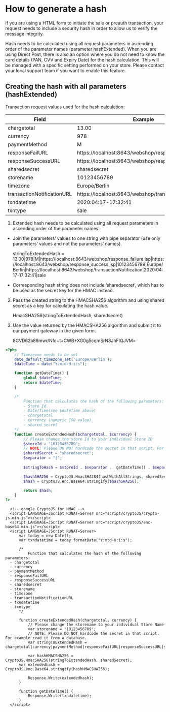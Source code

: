 # How to generate a hash

If you are using a HTML form to initiate the sale or preauth transaction, your request needs to include a security hash in order to allow us to verify the message integrity.

Hash needs to be calculated using all request parameters in ascending order of the parameter names (parameter hashExtended). When you are using Direct Post, there is also an option where you do not need to know the card details (PAN, CVV and Expiry Date) for the hash calculation. This will be managed with a specific setting performed on your store. Please contact your local support team if you want to enable this feature.

## Creating the hash with all parameters (hashExtended)

Transaction request values used for the hash calculation:

Field | Example 
---------|----------
chargetotal | 13.00
currency | 978
paymentMethod | M
responseFailURL | https://localhost:8643/webshop/response_failure.jsp
responseSuccessURL | https://localhost:8643/webshop/response_success.jsp
sharedsecret | sharedsecret
storename | 10123456789
timezone | Europe/Berlin
transactionNotificationURL | https://localhost:8643/webshop/transactionNotification
txndatetime | 2020:04:17-17:32:41
txntype | sale
 
1. Extended hash needs to be calculated using all request parameters in ascending order of the parameter names

- Join the parameters’ values to one string with pipe separator (use only parameters’ values and not the parameters’ names).

    stringToExtendedHash = 13.00|978|M|https://localhost:8643/webshop/response_failure.jsp|https://localhost:8643/webshop/response_success.jsp|10123456789|Europe/Berlin|https://localhost:8643/webshop/transactionNotification|2020:04:17-17:32:41|sale

- Corresponding hash string does not include ‘sharedsecret’, which has to be used as the secret key for the HMAC instead.

2. Pass the created string to the HMACSHA256 algorithm and using shared secret as a key for calculating the hash value.

    HmacSHA256(stringToExtendedHash, sharedsecret)

3. Use the value returned by the HMACSHA256 algorithm and submit it to our payment gateway in the given form.

    8CVD62a88mwr/Nfc+t+CWB+XG0g5cqmSrN8JhFlQJVM=
    <input type="hidden" name="hashExtended" value=" 8CVD62a88mwr/Nfc+t+CWB+XG0g5cqmSrN8JhFlQJVM="/>

<!--
type: tab
title: PHP Example
-->

<!--
title: "PHP HASH snippet"
lineNumbers: true
-->

```php
<?php
    // Timezeone needs to be set
    date_default_timezone_set('Europe/Berlin');
    $dateTime = date("Y:m:d-H:i:s");

    function getDateTime() {
        global $dateTime;
        return $dateTime;
    }

    /*
        Function that calculates the hash of the following parameters:
        - Store Id
        - Date/Time(see $dateTime above)
        - chargetotal
        - currency (numeric ISO value)
        - shared secret
    */
    function createExtendedHash($chargetotal, $currency) {
        // Please change the store Id to your individual Store ID
        $storeId = "10123456789";
        // NOTE: Please DO NOT hardcode the secret in that script. For example read it from a database.
        $sharedSecret = "sharedsecret";
        $separator = "|";
        
        $stringToHash = $storeId . $separator .  getDateTime() . $separator . $chargetotal . $separator . $currency;

        $hashSHA256 = CryptoJS.HmacSHA384(hashWithAllStrings, sharedSecret);
        $hash = CryptoJS.enc.Base64.stringify($hashSHA256);

        return $hash;
    }
?>
```

<!--
type: tab
title: ASP Example
-->

<!--
title: "ASP HASH snippet"
lineNumbers: true
-->
```net
  <!-- google CryptoJS for HMAC -->
  <script LANGUAGE=JScript RUNAT=Server src="script/cryptoJS/crypto-js.min.js"></script>
  <script LANGUAGE=JScript RUNAT=Server src="script/cryptoJS/enc-base64.min.js"></script>
  <script LANGUAGE=JScript RUNAT=Server>
      var today = new Date();
      var txndatetime = today.formatDate("Y:m:d-H:i:s");

      /*
          Function that calculates the hash of the following parameters:
  - chargetotal
  - currency
  - paymentMethod
  - responseFailURL
  - responseSuccessURL
  - sharedsecret
  - storename
  - timezone
  - transactionNotificationURL
  - txndatetime
  - txntype    
      */

      function createExtendedHash(chargetotal, currency) {
          // Please change the storename to your individual Store Name
          var storename = "10123456789";
          // NOTE: Please DO NOT hardcode the secret in that script. For example read it from a database.
          var stringToExtendedHash = chargetotal|currency|paymentMethod|responseFailURL|responseSuccessURL|storename|timezone|transactionNotificationURL|txndatetime|txntype;

          var hashHMACSHA256 = CryptoJS.HmacSHA256(stringToExtendedHash, sharedSecret);
      var extendedhash = CryptoJS.enc.Base64.stringify(hashHMACSHA256);

          Response.Write(extendedhash);
      }

      function getDateTime() {
          Response.Write(txndatetime);
      }
  </script>
```
<!-- type: tab-end -->